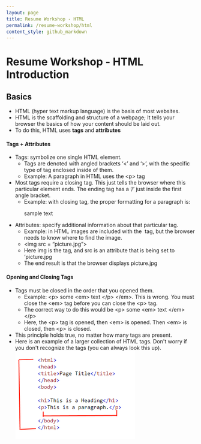 ```yaml
---
layout: page
title: Resume Workshop - HTML
permalink: /resume-workshop/html
content_style: github_markdown
---
```


# Resume Workshop - HTML Introduction
## Basics
* HTML (hyper text markup language) is the basis of most websites.
* HTML is the scaffolding and structure of a webpage; It tells your browser the basics of how your content should be laid out.
* To do this, HTML uses **tags** and **attributes**
#### Tags + Attributes
* Tags: symbolize one single HTML element.
   * Tags are denoted with angled brackets ‘<’ and ‘>’, with the specific type of tag enclosed inside of them. 
   * Example: A paragraph in HTML uses the &lt;p&gt; tag 
* Most tags require a closing tag. This just tells the browser where this particular element ends. The ending tag has a ‘/’ just inside the first angle bracket.
   * Example: with closing tag, the proper formatting for a paragraph is: <p> sample text </p>
* Attributes: specify additional information about that particular tag.
   * Example: in HTML images are included with the <img> tag, but the browser needs to know where to find the image.
   * &lt;img src = “picture.jpg”&gt;
   * Here img is the tag, and src is an attribute that is being set to ‘picture.jpg
   * The end result is that the browser displays picture.jpg 
#### Opening and Closing Tags
* Tags must be closed in the order that you opened them.
   * Example: &lt;p> some &lt;em> text &lt;/p> &lt;/em>. This is wrong. You must close the &lt;em> tag before you can close the &lt;p> tag. 
   * The correct way to do this would be &lt;p> some &lt;em> text &lt;/em> &lt;/p>
   * Here, the &lt;p> tag is opened, then &lt;em> is opened. Then &lt;em> is closed, then &lt;p> is closed.
* This principle holds true, no matter how many tags are present.
* Here is an example of a larger collection of HTML tags. Don't worry if you don't recognize the tags (you can always look this up).
![alt text](./htmlex1.png?raw=true)

   


